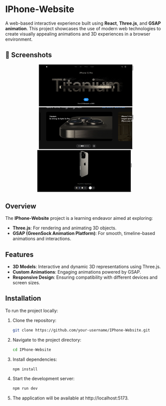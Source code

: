 # IPhone-Website

A web-based interactive experience built using **React**, **Three.js**, and **GSAP animation**. This project showcases the use of modern web technologies to create visually appealing animations and 3D experiences in a browser environment.

## 📸 Screenshots

<p align="center">
 <img src="ReadMe_Images/screenshot1.png" width="300" style="padding-left: 10px;" />
  <img src="ReadMe_Images/screenshot2.png" width="300" style="padding-left: 10px;" />
  <img src="ReadMe_Images/screenshot3.png" width="300" />
</p>


## Overview

The **IPhone-Website** project is a learning endeavor aimed at exploring:

- **Three.js**: For rendering and animating 3D objects.
- **GSAP (GreenSock Animation Platform)**: For smooth, timeline-based animations and interactions.

## Features

- **3D Models**: Interactive and dynamic 3D representations using Three.js.
- **Custom Animations**: Engaging animations powered by GSAP.
- **Responsive Design**: Ensuring compatibility with different devices and screen sizes.

## Installation

To run the project locally:

1. Clone the repository:
   ```bash
   git clone https://github.com/your-username/IPhone-Website.git
   ```
   
2. Navigate to the project directory:
   ```bash
   cd IPhone-Website
   ```
   
3. Install dependencies:
   ```bash
   npm install
   ```
   
4. Start the development server:
   ```bash
   npm run dev
   ```

5. The application will be available at http://localhost:5173.
